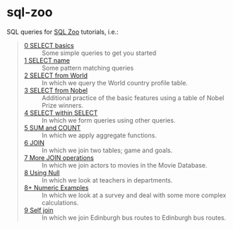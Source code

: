 # sql-zoo
SQL queries for [SQL Zoo](https://sqlzoo.net/wiki/SQL_Tutorial) tutorials, i.e.:

<blockquote cite="https://sqlzoo.net/wiki/SQL_Tutorial">
<dl><dt><a href="https://sqlzoo.net/wiki/SELECT_basics" title="SELECT basics">0 SELECT basics</a></dt>
<dd>Some simple queries to get you started</dd>
<dt><a href="https://sqlzoo.net/wiki/SELECT_names" title="SELECT names">1 SELECT name</a></dt>
<dd>Some pattern matching queries</dd>
<dt><a href="https://sqlzoo.net/wiki/SELECT_from_WORLD_Tutorial" title="SELECT from WORLD Tutorial">2 SELECT from World</a></dt>
<dd>In which we query the World country profile table.</dd>
<dt><a href="https://sqlzoo.net/wiki/SELECT_from_Nobel_Tutorial" title="SELECT from Nobel Tutorial">3 SELECT from Nobel</a></dt>
<dd>Additional practice of the basic features using a table of Nobel Prize winners.</dd>
<dt><a href="https://sqlzoo.net/wiki/SELECT_within_SELECT_Tutorial" title="SELECT within SELECT Tutorial">4 SELECT within SELECT</a></dt>
<dd>In which we form queries using other queries.</dd>
<dt><a href="https://sqlzoo.net/wiki/SUM_and_COUNT" title="SUM and COUNT">5 SUM and COUNT</a></dt>
<dd>In which we apply aggregate functions.</dd>
<dt><a href="https://sqlzoo.net/wiki/The_JOIN_operation" title="The JOIN operation">6 JOIN</a></dt>
<dd>In which we join two tables; game and goals.</dd>
<dt><a href="https://sqlzoo.net/wiki/More_JOIN_operations" title="More JOIN operations">7 More JOIN operations</a></dt>
<dd>In which we join actors to movies in the Movie Database.</dd>
<dt><a href="https://sqlzoo.net/wiki/Using_Null" title="Using Null">8 Using Null</a></dt>
<dd>In which we look at teachers in departments.</dd>
<dt><a href="https://sqlzoo.net/wiki/NSS_Tutorial" title="NSS Tutorial">8+ Numeric Examples</a></dt>
<dd>In which we look at a survey and deal with some more complex calculations.</dd>
<dt><a href="https://sqlzoo.net/wiki/Self_join" title="Self join">9 Self join</a></dt>
<dd>In which we join Edinburgh bus routes to Edinburgh bus routes.</dd></blockquote>